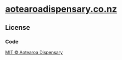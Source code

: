 # [aotearoadispensary.co.nz](https://aotearoadispensary.co.nz)

## License

### Code

[MIT © Aotearoa Dispensary](./LICENSE)

